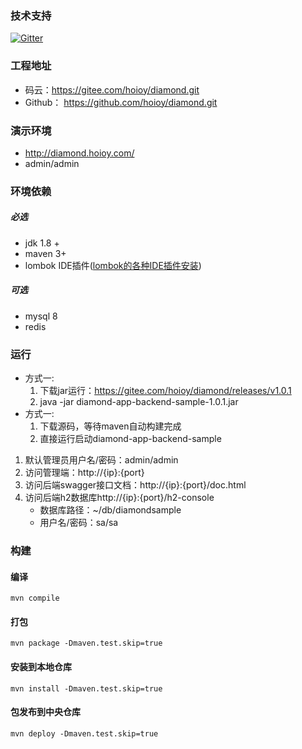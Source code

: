 ### 技术支持
[![Gitter](https://badges.gitter.im/hoioy-diamond/community.svg)](https://gitter.im/hoioy-diamond/community?utm_source=badge&utm_medium=badge&utm_campaign=pr-badge)

### 工程地址
* 码云：https://gitee.com/hoioy/diamond.git
* Github： https://github.com/hoioy/diamond.git

### 演示环境
* http://diamond.hoioy.com/
* admin/admin

### 环境依赖
##### 必选
- jdk 1.8 +
- maven 3+
- lombok IDE插件([lombok的各种IDE插件安装](/docs/lombok的各种IDE插件安装.md))

##### 可选
- mysql 8
- redis

### 运行
* 方式一:
    1. 下载jar运行：https://gitee.com/hoioy/diamond/releases/v1.0.1  
    1. java -jar diamond-app-backend-sample-1.0.1.jar
* 方式一:
    1. 下载源码，等待maven自动构建完成
    1. 直接运行启动diamond-app-backend-sample
1. 默认管理员用户名/密码：admin/admin
1. 访问管理端：http://{ip}:{port}
1. 访问后端swagger接口文档：http://{ip}:{port}/doc.html
1. 访问后端h2数据库http://{ip}:{port}/h2-console
    * 数据库路径：~/db/diamondsample
    * 用户名/密码：sa/sa

### 构建
#### 编译
`mvn compile`

#### 打包
`mvn package -Dmaven.test.skip=true`

#### 安装到本地仓库
`mvn install -Dmaven.test.skip=true`

#### 包发布到中央仓库
`mvn deploy -Dmaven.test.skip=true`


